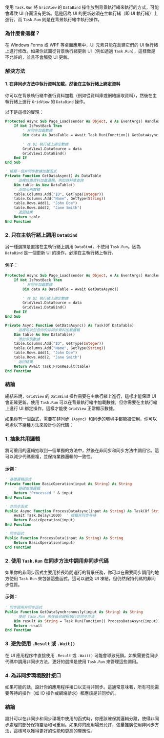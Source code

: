 使用 `Task.Run` 將 `GridView` 的 `DataBind` 操作放到背景執行緒來執行的方式，可能會導致 UI 介面沒有更新。這是因為 UI 的更新必須在主執行緒（即 UI 執行緒）上進行，而 `Task.Run` 則是在背景執行緒中執行操作。

### 為什麼會這樣？

在 Windows Forms 或 WPF 等桌面應用中，UI 元素只能在創建它們的 UI 執行緒上進行修改。如果你試圖從背景執行緒更新 UI（例如透過 `Task.Run`），這樣做是不允許的，並且不會觸發 UI 更新。

### 解決方法

#### 1. 在非同步方法中執行資料加載，然後在主執行緒上綁定資料

你可以在背景執行緒中進行資料加載（例如從資料庫或網絡讀取資料），然後在主執行緒上進行 `GridView` 的 `DataBind` 操作。

以下是這樣的實現：

```vb
Protected Async Sub Page_Load(sender As Object, e As EventArgs) Handles Me.Load
    If Not IsPostBack Then
        ' 非同步加載數據
        Dim data As DataTable = Await Task.Run(Function() GetDataAsync())
        
        ' 在 UI 執行緒上綁定數據
        GridView1.DataSource = data
        GridView1.DataBind()
    End If
End Sub

' 模擬一個非同步數據加載函式
Private Function GetDataAsync() As DataTable
    ' 這裡放置資料加載邏輯，例如資料庫查詢
    Dim table As New DataTable()
    ' 添加示例數據
    table.Columns.Add("ID", GetType(Integer))
    table.Columns.Add("Name", GetType(String))
    table.Rows.Add(1, "John Doe")
    table.Rows.Add(2, "Jane Smith")
    ' 返回結果
    Return table
End Function
```

### 2. 只在主執行緒上調用 `DataBind`

另一種選擇是直接在主執行緒上調用 `DataBind`，不使用 `Task.Run`。因為 `DataBind` 是一個更新 UI 的操作，必須在主執行緒上執行。

#### 例子：

```vb
Protected Async Sub Page_Load(sender As Object, e As EventArgs) Handles Me.Load
    If Not IsPostBack Then
        ' 非同步加載數據
        Dim data As DataTable = Await GetDataAsync()
        
        ' 在 UI 執行緒上綁定數據
        GridView1.DataSource = data
        GridView1.DataBind()
    End If
End Sub

Private Async Function GetDataAsync() As Task(Of DataTable)
    ' 這裡可以包含你的非同步資料加載邏輯
    Dim table As New DataTable()
    ' 添加示例數據
    table.Columns.Add("ID", GetType(Integer))
    table.Columns.Add("Name", GetType(String))
    table.Rows.Add(1, "John Doe")
    table.Rows.Add(2, "Jane Smith")
    ' 返回結果
    Return Await Task.FromResult(table)
End Function
```

### 結論

總結來說，`GridView` 的 `DataBind` 操作需要在主執行緒上進行，這樣才能保證 UI 會正確更新。使用 `Task.Run` 可以在背景執行緒中加載數據，但你需要在主執行緒上進行 UI 綁定操作，這樣才能使 `GridView` 正常顯示數據。

如果你有一個函式，需要在非同步（`Async`）和同步的環境中都能被使用，你可以考慮以下幾種方法來設計你的代碼：

### 1. 抽象共用邏輯

將可重用的邏輯抽取到一個單獨的方法中，然後在非同步和同步方法中調用它。這可以減少代碼重複，並保持業務邏輯的一致性。

#### 示例：

```vb
' 基礎邏輯函式
Private Function BasicOperation(input As String) As String
    ' 基礎處理邏輯
    Return "Processed " & input
End Function

' 非同步函式
Public Async Function ProcessDataAsync(input As String) As Task(Of String)
    Await Task.Delay(1000)  ' 模擬非同步等待
    Return BasicOperation(input)
End Function

' 同步函式
Public Function ProcessData(input As String) As String
    Return BasicOperation(input)
End Function
```

### 2. 使用 `Task.Run` 在同步方法中調用非同步代碼

如果你的非同步函式主要用於長時間運行的背景任務，你可以在需要同步調用的地方使用 `Task.Run` 來包裝這些函式。這可以避免 UI 凍結，但仍然保持代碼的非同步性質。

#### 示例：

```vb
' 同步調用非同步函式
Public Function GetDataSynchronously(input As String) As String
    ' 使用 Task.Run 來在後台線程執行非同步方法
    Dim result As String = Task.Run(Function() ProcessDataAsync(input)).Result
    Return result
End Function
```

### 3. 避免使用 `.Result` 或 `.Wait()`

在 UI 應用程序中直接使用 `.Result` 或 `.Wait()` 可能會導致死鎖。如果需要從同步代碼中調用非同步方法，更好的選擇是使用 `Task.Run` 來管理這些調用。

### 4. 為非同步環境設計接口

如果可能的話，設計你的應用程序接口以支持非同步。這通常意味著，所有可能需要等待的操作（如 IO 操作或網絡請求）都應該是非同步的。

### 結論

設計可以在非同步和同步環境中使用的函式時，你應該確保將邏輯分離，使得非同步處理的部分保持靈活和可重用。如果你的應用場景允許，儘量推廣使用非同步方法，這樣可以獲得更好的性能和更高的響應性。